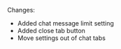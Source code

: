 Changes:
- Added chat message limit setting
- Added close tab button
- Move settings out of chat tabs
